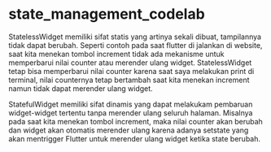# state_management_codelab

StatelessWidget memiliki sifat statis yang artinya sekali dibuat, tampilannya tidak dapat berubah. Seperti contoh pada saat flutter di jalankan di website, saat kita menekan tombol increment tidak ada mekanisme untuk memperbarui nilai counter atau merender ulang widget. StatelessWidget tetap bisa memperbarui nilai counter karena saat saya melakukan print di terminal, nilai counternya tetap bertambah saat kita menekan increment namun tidak dapat merender ulang widget.

StatefulWidget memiliki sifat dinamis yang dapat melakukam pembaruan widget-widget tertentu tanpa merender ulang seluruh halaman. Misalnya pada saat kita menekan tombol increment, maka nilai counter akan berubah dan widget akan otomatis merender ulang karena adanya setstate yang akan mentrigger Flutter untuk merender ulang widget ketika state berubah.
